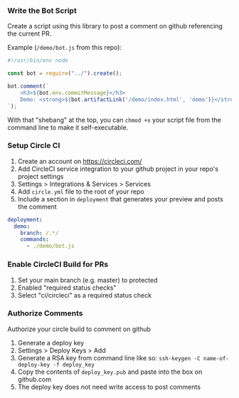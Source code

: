 


### Write the Bot Script

Create a script using this library to post a comment on github referencing
the current PR.

Example (`/demo/bot.js` from this repo):
```javascript
#!/usr/bin/env node

const bot = require("../").create();

bot.comment(`
    <h3>${bot.env.commitMessage}</h3>
    Demo: <strong>${bot.artifactLink('/demo/index.html', 'demo')}</strong>
`);

```

With that "shebang" at the top, you can `chmod +x` your script file from the
command line to make it self-executable.

### Setup Circle CI
1. Create an account on https://circleci.com/
1. Add CircleCI service integration to your github project in your repo's project settings
  1. Settings > Integrations & Services > Services
1. Add `circle.yml` file to the root of your repo
  1. Include a section in `deployment` that generates your preview and posts the comment

```yaml
deployment:
  demo:
    branch: /.*/
    commands:
      - ./demo/bot.js
```

### Enable CircleCI Build for PRs
1. Set your main branch (e.g. master) to protected
1. Enabled "required status checks"
1. Select "ci/circleci" as a required status check

### Authorize Comments
Authorize your circle build to comment on github

1. Generate a deploy key
  1. Settings > Deploy Keys > Add
  1. Generate a RSA key from command line like so:
    `ssh-keygen -C name-of-deploy-key -f deploy_key`
  1. Copy the contents of `deploy_key.pub` and paste into the box on github.com
  1. The deploy key does not need write access to post comments
